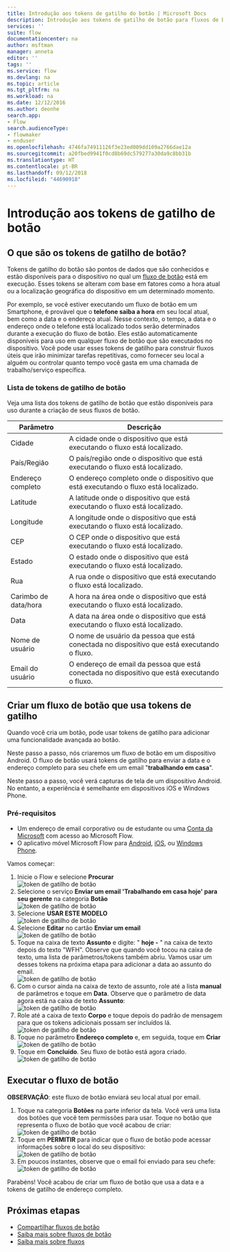 ```yaml
---
title: Introdução aos tokens de gatilho do botão | Microsoft Docs
description: Introdução aos tokens de gatilho de botão para fluxos de botão da Microsoft.
services: ''
suite: flow
documentationcenter: na
author: msftman
manager: anneta
editor: ''
tags: ''
ms.service: flow
ms.devlang: na
ms.topic: article
ms.tgt_pltfrm: na
ms.workload: na
ms.date: 12/12/2016
ms.author: deonhe
search.app:
- Flow
search.audienceType:
- flowmaker
- enduser
ms.openlocfilehash: 4746fa74911126f3e23ed009dd109a2766dae12a
ms.sourcegitcommit: a20fbed9941f0cd8b69dc579277a30da9c8bb31b
ms.translationtype: HT
ms.contentlocale: pt-BR
ms.lasthandoff: 09/12/2018
ms.locfileid: "44690918"
---
```

# <a name="get-started-with-button-trigger-tokens"></a>Introdução aos tokens de gatilho de botão
## <a name="what-are-button-trigger-tokens"></a>O que são os tokens de gatilho de botão?
Tokens de gatilho do botão são pontos de dados que são conhecidos e estão disponíveis para o dispositivo no qual um [fluxo de botão](introduction-to-button-flows.md) está em execução. Esses tokens se alteram com base em fatores como a hora atual ou a localização geográfica do dispositivo em um determinado momento.  

Por exemplo, se você estiver executando um fluxo de botão em um Smartphone, é provável que o **telefone saiba a hora** em seu local atual, bem como a data e o endereço atual. Nesse contexto, o tempo, a data e o endereço onde o telefone está localizado todos serão determinados durante a execução do fluxo de botão. Eles estão automaticamente disponíveis para uso em qualquer fluxo de botão que são executados no dispositivo. Você pode usar esses tokens de gatilho para construir fluxos úteis que irão minimizar tarefas repetitivas, como fornecer seu local a alguém ou controlar quanto tempo você gasta em uma chamada de trabalho/serviço específica.

### <a name="list-of-button-trigger-tokens"></a>Lista de tokens de gatilho de botão
Veja uma lista dos tokens de gatilho de botão que estão disponíveis para uso durante a criação de seus fluxos de botão.

| Parâmetro | Descrição |
| --- | --- |
| Cidade |A cidade onde o dispositivo que está executando o fluxo está localizado. |
| País/Região |O país/região onde o dispositivo que está executando o fluxo está localizado. |
| Endereço completo |O endereço completo onde o dispositivo que está executando o fluxo está localizado. |
| Latitude |A latitude onde o dispositivo que está executando o fluxo está localizado. |
| Longitude |A longitude onde o dispositivo que está executando o fluxo está localizado. |
| CEP |O CEP onde o dispositivo que está executando o fluxo está localizado. |
| Estado |O estado onde o dispositivo que está executando o fluxo está localizado. |
| Rua |A rua onde o dispositivo que está executando o fluxo está localizado. |
| Carimbo de data/hora |A hora na área onde o dispositivo que está executando o fluxo está localizado. |
| Data |A data na área onde o dispositivo que está executando o fluxo está localizado. |
| Nome de usuário |O nome de usuário da pessoa que está conectada no dispositivo que está executando o fluxo. |
| Email do usuário |O endereço de email da pessoa que está conectada no dispositivo que está executando o fluxo. |

## <a name="create-a-button-flow-that-uses-trigger-tokens"></a>Criar um fluxo de botão que usa tokens de gatilho
Quando você cria um botão, pode usar tokens de gatilho para adicionar uma funcionalidade avançada ao botão.

Neste passo a passo, nós criaremos um fluxo de botão em um dispositivo Android. O fluxo de botão usará tokens de gatilho para enviar a data e o endereço completo para seu chefe em um email "**trabalhando em casa**".

Neste passo a passo, você verá capturas de tela de um dispositivo Android. No entanto, a experiência é semelhante em dispositivos iOS e Windows Phone.

### <a name="prerequisites"></a>Pré-requisitos
* Um endereço de email corporativo ou de estudante ou uma [Conta da Microsoft](https://account.microsoft.com/about?refd=www.microsoft.com) com acesso ao Microsoft Flow.
* O aplicativo móvel Microsoft Flow para [Android](https://aka.ms/flowmobiledocsandroid), [iOS](https://aka.ms/flowmobiledocsios), ou [Windows Phone](https://aka.ms/flowmobilewindows).

Vamos começar:

1. Inicie o Flow e selecione **Procurar**   
   ![token de gatilho de botão](./media/introduction-to-button-trigger-tokens/1.png)  
2. Selecione o serviço **Enviar um email 'Trabalhando em casa hoje' para seu gerente** na categoria **Botão**   
   ![token de gatilho de botão](./media/introduction-to-button-trigger-tokens/2.png)  
3. Selecione **USAR ESTE MODELO**  
   ![token de gatilho de botão](./media/introduction-to-button-trigger-tokens/3.png)  
4. Selecione **Editar** no cartão **Enviar um email**  
   ![token de gatilho de botão](./media/introduction-to-button-trigger-tokens/3-5.png)  
5. Toque na caixa de texto **Assunto** e digite: " **hoje -** " na caixa de texto depois do texto "WFH". Observe que quando você tocou na caixa de texto, uma lista de parâmetros/tokens também abriu. Vamos usar um desses tokens na próxima etapa para adicionar a data ao assunto do email.  
   ![token de gatilho de botão](./media/introduction-to-button-trigger-tokens/4.png)  
6. Com o cursor ainda na caixa de texto de assunto, role até a lista **manual** de parâmetros e toque em **Data**. Observe que o parâmetro de data agora está na caixa de texto **Assunto**:  
   ![token de gatilho de botão](./media/introduction-to-button-trigger-tokens/6.png)  
7. Role até a caixa de texto **Corpo** e toque depois do padrão de mensagem para que os tokens adicionais possam ser incluídos lá.  
   ![token de gatilho de botão](./media/introduction-to-button-trigger-tokens/7.png)  
8. Toque no parâmetro **Endereço completo** e, em seguida, toque em **Criar**  
   ![token de gatilho de botão](./media/introduction-to-button-trigger-tokens/8.png)  
9. Toque em **Concluído**. Seu fluxo de botão está agora criado.  
   ![token de gatilho de botão](./media/introduction-to-button-trigger-tokens/9.png)  

## <a name="run-the-button-flow"></a>Executar o fluxo de botão
**OBSERVAÇÃO**: este fluxo de botão enviará seu local atual por email.  

1. Toque na categoria **Botões** na parte inferior da tela. Você verá uma lista dos botões que você tem permissões para usar. Toque no botão que representa o fluxo de botão que você acabou de criar:  
   ![token de gatilho de botão](./media/introduction-to-button-trigger-tokens/10.png)  
2. Toque em **PERMITIR** para indicar que o fluxo de botão pode acessar informações sobre o local do seu dispositivo:  
   ![token de gatilho de botão](./media/introduction-to-button-trigger-tokens/11.png)  
3. Em poucos instantes, observe que o email foi enviado para seu chefe:  
   ![token de gatilho de botão](./media/introduction-to-button-trigger-tokens/12.png)  

Parabéns! Você acabou de criar um fluxo de botão que usa a data e a tokens de gatilho de endereço completo. 

## <a name="next-steps"></a>Próximas etapas
* [Compartilhar fluxos de botão](share-buttons.md)
* [Saiba mais sobre fluxos de botão](introduction-to-button-flows.md)  
* [Saiba mais sobre fluxos](guided-learning/get-started.yml?tutorial-step=1)

